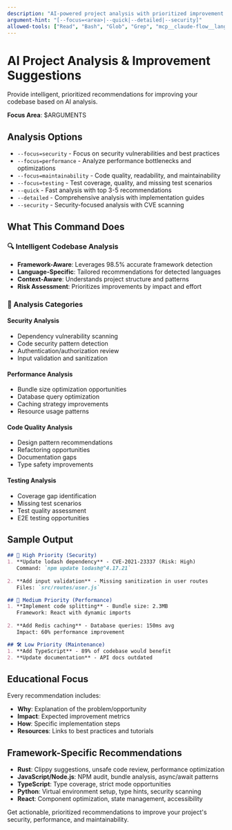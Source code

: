 ```yaml
---
description: "AI-powered project analysis with prioritized improvement recommendations"
argument-hint: "[--focus=<area>|--quick|--detailed|--security]"
allowed-tools: ["Read", "Bash", "Glob", "Grep", "mcp__claude-flow__language_detect", "mcp__claude-flow__framework_detect", "mcp__claude-flow__dependency_analyze", "mcp__claude-flow__rust_quality_analyze", "mcp__claude-flow__typescript_validate", "mcp__claude-flow__memory_usage", "mcp__claude-flow__agent_spawn"]
---
```


# AI Project Analysis & Improvement Suggestions

Provide intelligent, prioritized recommendations for improving your codebase based on AI analysis.

**Focus Area**: $ARGUMENTS

## Analysis Options

- `--focus=security` - Focus on security vulnerabilities and best practices
- `--focus=performance` - Analyze performance bottlenecks and optimizations
- `--focus=maintainability` - Code quality, readability, and maintainability
- `--focus=testing` - Test coverage, quality, and missing test scenarios
- `--quick` - Fast analysis with top 3-5 recommendations
- `--detailed` - Comprehensive analysis with implementation guides
- `--security` - Security-focused analysis with CVE scanning

## What This Command Does

### 🔍 Intelligent Codebase Analysis
- **Framework-Aware**: Leverages 98.5% accurate framework detection
- **Language-Specific**: Tailored recommendations for detected languages
- **Context-Aware**: Understands project structure and patterns
- **Risk Assessment**: Prioritizes improvements by impact and effort

### 🎦 Analysis Categories

#### Security Analysis
- Dependency vulnerability scanning
- Code security pattern detection
- Authentication/authorization review
- Input validation and sanitization

#### Performance Analysis
- Bundle size optimization opportunities
- Database query optimization
- Caching strategy improvements
- Resource usage patterns

#### Code Quality Analysis
- Design pattern recommendations
- Refactoring opportunities
- Documentation gaps
- Type safety improvements

#### Testing Analysis
- Coverage gap identification
- Missing test scenarios
- Test quality assessment
- E2E testing opportunities

## Sample Output

```markdown
## 🚨 High Priority (Security)
1. **Update lodash dependency** - CVE-2021-23337 (Risk: High)
   Command: `npm update lodash@^4.17.21`
   
2. **Add input validation** - Missing sanitization in user routes
   Files: `src/routes/user.js`

## 🚀 Medium Priority (Performance)
1. **Implement code splitting** - Bundle size: 2.3MB
   Framework: React with dynamic imports
   
2. **Add Redis caching** - Database queries: 150ms avg
   Impact: 60% performance improvement

## 🛠️ Low Priority (Maintenance)
1. **Add TypeScript** - 89% of codebase would benefit
2. **Update documentation** - API docs outdated
```

## Educational Focus

Every recommendation includes:
- **Why**: Explanation of the problem/opportunity
- **Impact**: Expected improvement metrics
- **How**: Specific implementation steps
- **Resources**: Links to best practices and tutorials

## Framework-Specific Recommendations

- **Rust**: Clippy suggestions, unsafe code review, performance optimization
- **JavaScript/Node.js**: NPM audit, bundle analysis, async/await patterns
- **TypeScript**: Type coverage, strict mode opportunities
- **Python**: Virtual environment setup, type hints, security scanning
- **React**: Component optimization, state management, accessibility

Get actionable, prioritized recommendations to improve your project's security, performance, and maintainability.
